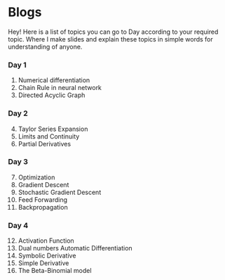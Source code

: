 # Blogs
Hey!
  Here is a list of topics you can go to Day according to your required topic. Where I make slides and explain these topics in simple words for understanding of anyone.

### Day 1
1. Numerical differentiation
2. Chain Rule in neural network
3. Directed Acyclic Graph

### Day 2
4. Taylor Series Expansion
5. Limits and Continuity
6. Partial Derivatives

### Day 3 
7. Optimization
8. Gradient Descent
9. Stochastic Gradient Descent
10. Feed Forwarding
11. Backpropagation

### Day 4
12. Activation Function
13. Dual numbers Automatic Differentiation
14. Symbolic Derivative 
15. Simple Derivative
16. The Beta-Binomial model
